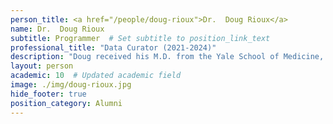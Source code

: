 ```yaml
---
person_title: <a href="/people/doug-rioux">Dr.  Doug Rioux</a>
name: Dr.  Doug Rioux
subtitle: Programmer  # Set subtitle to position_link_text
professional_title: "Data Curator (2021-2024)"
description: "Doug received his M.D. from the Yale School of Medicine, during which time he was an HHMI Research Fellow for two years studying neurogenetics in Drosophila. He is now working as a data curator for the CGAP project."
layout: person
academic: 10  # Updated academic field
image: ./img/doug-rioux.jpg
hide_footer: true
position_category: Alumni
---
```

